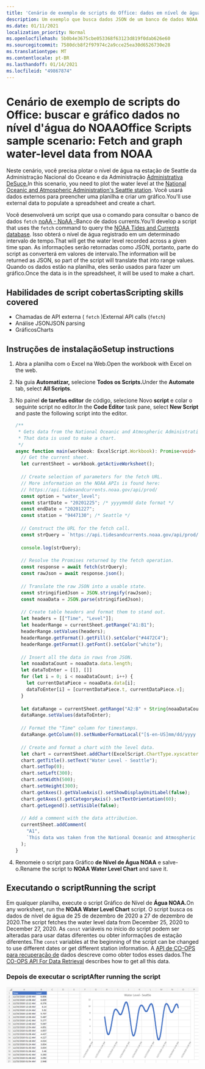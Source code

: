 ```yaml
---
title: 'Cenário de exemplo de scripts do Office: dados em nível de água do Graph do NOAA'
description: Um exemplo que busca dados JSON de um banco de dados NOAA e os usa para criar um gráfico.
ms.date: 01/11/2021
localization_priority: Normal
ms.openlocfilehash: 5b0b4e3675cbe053368f63123d819f0dab626e60
ms.sourcegitcommit: 7580dcb8f2f97974c2a9cce25ea30d6526730e28
ms.translationtype: MT
ms.contentlocale: pt-BR
ms.lasthandoff: 01/14/2021
ms.locfileid: "49867874"
---
```

# <a name="office-scripts-sample-scenario-fetch-and-graph-water-level-data-from-noaa"></a><span data-ttu-id="237fe-103">Cenário de exemplo de scripts do Office: buscar e gráfico dados no nível d'água do NOAA</span><span class="sxs-lookup"><span data-stu-id="237fe-103">Office Scripts sample scenario: Fetch and graph water-level data from NOAA</span></span>

<span data-ttu-id="237fe-104">Neste cenário, você precisa plotar o nível de água na estação de Seattle da Administração Nacional do Oceano e da Administração [Administrativa DeSuce.](https://tidesandcurrents.noaa.gov/stationhome.html?id=9447130)</span><span class="sxs-lookup"><span data-stu-id="237fe-104">In this scenario, you need to plot the water level at the [National Oceanic and Atmospheric Administration's Seattle station](https://tidesandcurrents.noaa.gov/stationhome.html?id=9447130).</span></span> <span data-ttu-id="237fe-105">Você usará dados externos para preencher uma planilha e criar um gráfico.</span><span class="sxs-lookup"><span data-stu-id="237fe-105">You'll use external data to populate a spreadsheet and create a chart.</span></span>

<span data-ttu-id="237fe-106">Você desenvolverá um script que usa o comando para consultar o banco de dados `fetch` [noAA - NoAA -](https://tidesandcurrents.noaa.gov/)Banco de dados currents.</span><span class="sxs-lookup"><span data-stu-id="237fe-106">You'll develop a script that uses the `fetch` command to query the [NOAA Tides and Currents database](https://tidesandcurrents.noaa.gov/).</span></span> <span data-ttu-id="237fe-107">Isso obterá o nível de água registrado em um determinado intervalo de tempo.</span><span class="sxs-lookup"><span data-stu-id="237fe-107">That will get the water level recorded across a given time span.</span></span> <span data-ttu-id="237fe-108">As informações serão retornadas como JSON, portanto, parte do script as converterá em valores de intervalo.</span><span class="sxs-lookup"><span data-stu-id="237fe-108">The information will be returned as JSON, so part of the script will translate that into range values.</span></span> <span data-ttu-id="237fe-109">Quando os dados estão na planilha, eles serão usados para fazer um gráfico.</span><span class="sxs-lookup"><span data-stu-id="237fe-109">Once the data is in the spreadsheet, it will be used to make a chart.</span></span>

## <a name="scripting-skills-covered"></a><span data-ttu-id="237fe-110">Habilidades de script cobertas</span><span class="sxs-lookup"><span data-stu-id="237fe-110">Scripting skills covered</span></span>

- <span data-ttu-id="237fe-111">Chamadas de API externa ( `fetch` )</span><span class="sxs-lookup"><span data-stu-id="237fe-111">External API calls (`fetch`)</span></span>
- <span data-ttu-id="237fe-112">Análise JSON</span><span class="sxs-lookup"><span data-stu-id="237fe-112">JSON parsing</span></span>
- <span data-ttu-id="237fe-113">Gráficos</span><span class="sxs-lookup"><span data-stu-id="237fe-113">Charts</span></span>

## <a name="setup-instructions"></a><span data-ttu-id="237fe-114">Instruções de instalação</span><span class="sxs-lookup"><span data-stu-id="237fe-114">Setup instructions</span></span>

1. <span data-ttu-id="237fe-115">Abra a planilha com o Excel na Web.</span><span class="sxs-lookup"><span data-stu-id="237fe-115">Open the workbook with Excel on the web.</span></span>

1. <span data-ttu-id="237fe-116">Na guia **Automatizar,** selecione **Todos os Scripts.**</span><span class="sxs-lookup"><span data-stu-id="237fe-116">Under the **Automate** tab, select **All Scripts**.</span></span>

1. <span data-ttu-id="237fe-117">No painel **de tarefas editor** de código, selecione Novo **script** e colar o seguinte script no editor.</span><span class="sxs-lookup"><span data-stu-id="237fe-117">In the **Code Editor** task pane, select **New Script** and paste the following script into the editor.</span></span>

    ```typescript
    /**
     * Gets data from the National Oceanic and Atmospheric Administration's Tides and Currents database. 
     * That data is used to make a chart.
     */
    async function main(workbook: ExcelScript.Workbook): Promise<void> {
      // Get the current sheet.
      let currentSheet = workbook.getActiveWorksheet();
    
      // Create selection of parameters for the fetch URL.
      // More information on the NOAA APIs is found here: 
      // https://api.tidesandcurrents.noaa.gov/api/prod/
      const option = "water_level";
      const startDate = "20201225"; /* yyyymmdd date format */
      const endDate = "20201227";
      const station = "9447130"; /* Seattle */
    
      // Construct the URL for the fetch call.
      const strQuery = `https://api.tidesandcurrents.noaa.gov/api/prod/datagetter?product=${option}&begin_date=${startDate}&end_date=${endDate}&datum=MLLW&station=${station}&units=english&time_zone=gmt&application=NOS.COOPS.TAC.WL&format=json`;
    
      console.log(strQuery);
    
      // Resolve the Promises returned by the fetch operation.
      const response = await fetch(strQuery);
      const rawJson = await response.json();
    
      // Translate the raw JSON into a usable state.
      const stringifiedJson = JSON.stringify(rawJson);
      const noaaData = JSON.parse(stringifiedJson);
    
      // Create table headers and format them to stand out.
      let headers = [["Time", "Level"]];
      let headerRange = currentSheet.getRange("A1:B1");
      headerRange.setValues(headers);
      headerRange.getFormat().getFill().setColor("#4472C4");
      headerRange.getFormat().getFont().setColor("white");
    
      // Insert all the data in rows from JSON.
      let noaaDataCount = noaaData.data.length;
      let dataToEnter = [[], []]
      for (let i = 0; i < noaaDataCount; i++) {
        let currentDataPiece = noaaData.data[i];
        dataToEnter[i] = [currentDataPiece.t, currentDataPiece.v];
      }
    
      let dataRange = currentSheet.getRange("A2:B" + String(noaaDataCount + 1)); /* +1 to account for the title row */
      dataRange.setValues(dataToEnter);
      
      // Format the "Time" column for timestamps.
      dataRange.getColumn(0).setNumberFormatLocal("[$-en-US]mm/dd/yyyy hh:mm AM/PM;@");
    
      // Create and format a chart with the level data.
      let chart = currentSheet.addChart(ExcelScript.ChartType.xyscatterSmooth,dataRange);
      chart.getTitle().setText("Water Level - Seattle");
      chart.setTop(0);
      chart.setLeft(300);
      chart.setWidth(500);
      chart.setHeight(300);
      chart.getAxes().getValueAxis().setShowDisplayUnitLabel(false);
      chart.getAxes().getCategoryAxis().setTextOrientation(60);
      chart.getLegend().setVisible(false);

      // Add a comment with the data attribution.
      currentSheet.addComment(
        "A1", 
        `This data was taken from the National Oceanic and Atmospheric Administration's Tides and Currents database on ${new Date(Date.now())}.`
      );
    }
    ```

1. <span data-ttu-id="237fe-118">Renomeie o script para Gráfico **de Nível de Água NOAA** e salve-o.</span><span class="sxs-lookup"><span data-stu-id="237fe-118">Rename the script to **NOAA Water Level Chart** and save it.</span></span>

## <a name="running-the-script"></a><span data-ttu-id="237fe-119">Executando o script</span><span class="sxs-lookup"><span data-stu-id="237fe-119">Running the script</span></span>

<span data-ttu-id="237fe-120">Em qualquer planilha, execute o script Gráfico de Nível de **Água NOAA.**</span><span class="sxs-lookup"><span data-stu-id="237fe-120">On any worksheet, run the **NOAA Water Level Chart** script.</span></span> <span data-ttu-id="237fe-121">O script busca os dados de nível de água de 25 de dezembro de 2020 a 27 de dezembro de 2020.</span><span class="sxs-lookup"><span data-stu-id="237fe-121">The script fetches the water level data from December 25, 2020 to December 27, 2020.</span></span> <span data-ttu-id="237fe-122">As `const` variáveis no início do script podem ser alteradas para usar datas diferentes ou obter informações de estação diferentes.</span><span class="sxs-lookup"><span data-stu-id="237fe-122">The `const` variables at the beginning of the script can be changed to use different dates or get different station information.</span></span> <span data-ttu-id="237fe-123">A [API de CO-OPS para recuperação de](https://api.tidesandcurrents.noaa.gov/api/prod/) dados descreve como obter todos esses dados.</span><span class="sxs-lookup"><span data-stu-id="237fe-123">The [CO-OPS API For Data Retrieval](https://api.tidesandcurrents.noaa.gov/api/prod/) describes how to get all this data.</span></span>

### <a name="after-running-the-script"></a><span data-ttu-id="237fe-124">Depois de executar o script</span><span class="sxs-lookup"><span data-stu-id="237fe-124">After running the script</span></span>

![A planilha após a execução do script mostra alguns dados de nível de água e um gráfico.](../../images/scenario-noaa-water-level-after.png)
